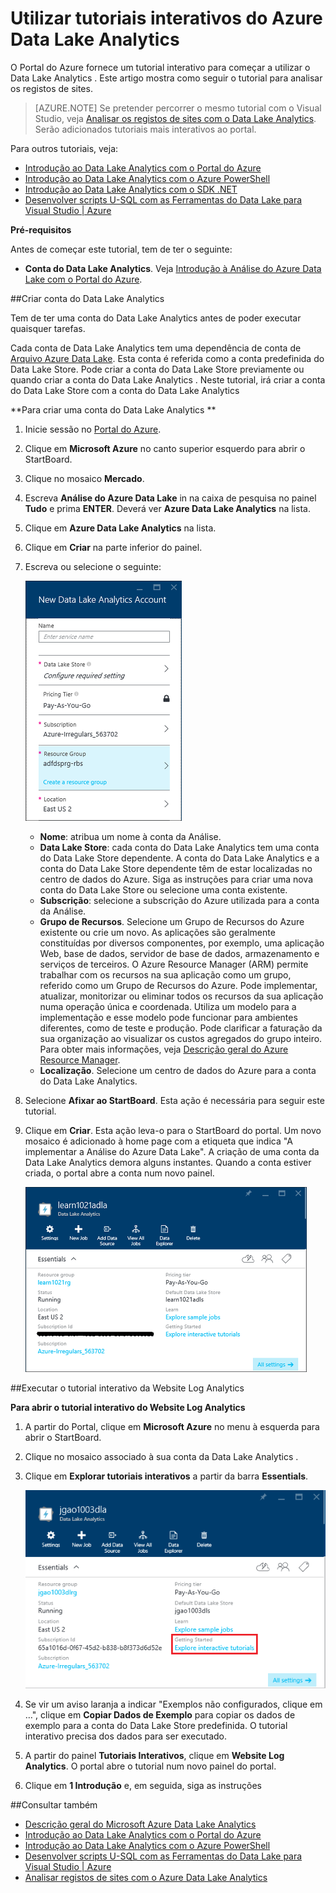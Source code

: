 <properties 
   pageTitle="Conhecer o Data Lake Analytics e U-SQL através dos tutoriais interativos do Portal do Azure | Azure" 
   description="Início rápido com aprendizagem do Data Lake Analytics e U-SQL. " 
   services="data-lake-analytics" 
   documentationCenter="" 
   authors="edmacauley" 
   manager="jhubbard" 
   editor="cgronlun"/>
 
<tags
   ms.service="data-lake-analytics"
   ms.devlang="na"
   ms.topic="get-started-article"
   ms.tgt_pltfrm="na"
   ms.workload="big-data" 
   ms.date="05/16/2016"
   ms.author="edmaca"/>


# Utilizar tutoriais interativos do Azure Data Lake Analytics

O Portal do Azure fornece um tutorial interativo para começar a utilizar o Data Lake Analytics . Este artigo mostra como seguir o tutorial para analisar os registos de sites.


>[AZURE.NOTE] Se pretender percorrer o mesmo tutorial com o Visual Studio, veja [Analisar os registos de sites com o Data Lake Analytics](data-lake-analytics-analyze-weblogs.md).
>Serão adicionados tutoriais mais interativos ao portal.


Para outros tutoriais, veja:

- [Introdução ao Data Lake Analytics com o Portal do Azure](data-lake-analytics-get-started-portal.md)
- [Introdução ao Data Lake Analytics com o Azure PowerShell](data-lake-analytics-get-started-powershell.md)
- [Introdução ao Data Lake Analytics com o SDK .NET](data-lake-analytics-get-started-net-sdk.md)
- [Desenvolver scripts U-SQL com as Ferramentas do Data Lake para Visual Studio | Azure](data-lake-analytics-data-lake-tools-get-started.md) 

**Pré-requisitos**

Antes de começar este tutorial, tem de ter o seguinte:

- **Conta do Data Lake Analytics**.  Veja [Introdução à Análise do Azure Data Lake com o Portal do Azure](data-lake-analytics-get-started-portal.md).

##Criar conta do Data Lake Analytics  

Tem de ter uma conta do Data Lake Analytics antes de poder executar quaisquer tarefas.

Cada conta de Data Lake Analytics tem uma dependência de conta de [Arquivo Azure Data Lake](../data-lake-store/data-lake-store-overview.md).  Esta conta é referida como a conta predefinida do Data Lake Store.  Pode criar a conta do Data Lake Store previamente ou quando criar a conta do Data Lake Analytics . Neste tutorial, irá criar a conta do Data Lake Store com a conta do Data Lake Analytics 

**Para criar uma conta do Data Lake Analytics **

1. Inicie sessão no [Portal do Azure](https://portal.azure.com/signin/index/?Microsoft_Azure_Kona=true&Microsoft_Azure_DataLake=true&hubsExtension_ItemHideKey=AzureDataLake_BigStorage%2cAzureKona_BigCompute).
2. Clique em **Microsoft Azure** no canto superior esquerdo para abrir o StartBoard.
3. Clique no mosaico **Mercado**.  
3. Escreva **Análise do Azure Data Lake** in na caixa de pesquisa no painel **Tudo** e prima **ENTER**. Deverá ver **Azure Data Lake Analytics** na lista.
4. Clique em **Azure Data Lake Analytics** na lista.
5. Clique em **Criar** na parte inferior do painel.
6. Escreva ou selecione o seguinte:

    ![Painel do portal da Análise do Azure Data Lake](./media/data-lake-analytics-get-started-portal/data-lake-analytics-portal-create-adla.png)

    - **Nome**: atribua um nome à conta da Análise.
    - **Data Lake Store**: cada conta do Data Lake Analytics tem uma conta do Data Lake Store dependente. A conta do Data Lake Analytics e a conta do Data Lake Store dependente têm de estar localizadas no centro de dados do Azure. Siga as instruções para criar uma nova conta do Data Lake Store ou selecione uma conta existente.
    - **Subscrição**: selecione a subscrição do Azure utilizada para a conta da Análise.
    - **Grupo de Recursos**. Selecione um Grupo de Recursos do Azure existente ou crie um novo. As aplicações são geralmente constituídas por diversos componentes, por exemplo, uma aplicação Web, base de dados, servidor de base de dados, armazenamento e serviços de terceiros. O Azure Resource Manager (ARM) permite trabalhar com os recursos na sua aplicação como um grupo, referido como um Grupo de Recursos do Azure. Pode implementar, atualizar, monitorizar ou eliminar todos os recursos da sua aplicação numa operação única e coordenada. Utiliza um modelo para a implementação e esse modelo pode funcionar para ambientes diferentes, como de teste e produção. Pode clarificar a faturação da sua organização ao visualizar os custos agregados do grupo inteiro. Para obter mais informações, veja [Descrição geral do Azure Resource Manager](resource-group-overview.md). 
    - **Localização**. Selecione um centro de dados do Azure para a conta do Data Lake Analytics. 
7. Selecione **Afixar ao StartBoard**. Esta ação é necessária para seguir este tutorial.
8. Clique em **Criar**. Esta ação leva-o para o StartBoard do portal. Um novo mosaico é adicionado à home page com a etiqueta que indica "A implementar a Análise do Azure Data Lake". A criação de uma conta da Data Lake Analytics demora alguns instantes. Quando a conta estiver criada, o portal abre a conta num novo painel.

    ![Painel do portal da Análise do Azure Data Lake](./media/data-lake-analytics-get-started-portal/data-lake-analytics-portal-blade.png)

##Executar o tutorial interativo da Website Log Analytics

**Para abrir o tutorial interativo do Website Log Analytics**

1. A partir do Portal, clique em **Microsoft Azure** no menu à esquerda para abrir o StartBoard.
2. Clique no mosaico associado à sua conta da Data Lake Analytics .
3. Clique em **Explorar tutoriais interativos** a partir da barra **Essentials**.

    ![Tutoriais interativos da Análise do Azure Data Lake](./media/data-lake-analytics-use-interactive-tutorials/data-lake-analytics-explore-interactive-tutorials.png)

4. Se vir um aviso laranja a indicar "Exemplos não configurados, clique em …", clique em **Copiar Dados de Exemplo** para copiar os dados de exemplo para a conta do Data Lake Store predefinida. O tutorial interativo precisa dos dados para ser executado.
5. A partir do painel **Tutoriais Interativos**, clique em **Website Log Analytics**. O portal abre o tutorial num novo painel do portal.
5. Clique em **1 Introdução** e, em seguida, siga as instruções

##Consultar também

- [Descrição geral do Microsoft Azure Data Lake Analytics](data-lake-analytics-overview.md)
- [Introdução ao Data Lake Analytics com o Portal do Azure](data-lake-analytics-get-started-portal.md)
- [Introdução ao Data Lake Analytics com o Azure PowerShell](data-lake-analytics-get-started-powershell.md)
- [Desenvolver scripts U-SQL com as Ferramentas do Data Lake para Visual Studio | Azure](data-lake-analytics-data-lake-tools-get-started.md)
- [Analisar registos de sites com o Azure Data Lake Analytics](data-lake-analytics-analyze-weblogs.md)



<!--HONumber=sep16_HO2-->


